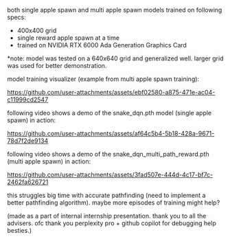 both single apple spawn and multi apple spawn models trained on following specs:
- 400x400 grid
- single reward apple spawn at a time
- trained on NVIDIA RTX 6000 Ada Generation Graphics Card 

*note: model was tested on a 640x640 grid and generalized well. larger grid was used for better demonstration.

model training visualizer (example from multi apple spawn training):



https://github.com/user-attachments/assets/ebf02580-a875-471e-ac04-c11999cd2547




following video shows a demo of the snake_dqn.pth model (single apple spawn) in action:

https://github.com/user-attachments/assets/af64c5b4-5b18-428a-9671-78d7f2de9134

following video shows a demo of the snake_dqn_multi_path_reward.pth (multi apple spawn) in action:

https://github.com/user-attachments/assets/3fad507e-444d-4c17-bf7c-2462fa626721

this struggles big time with accurate pathfinding (need to implement a better pathfinding algorithm). maybe more episodes of training might help? 




(made as a part of internal internship presentation. thank you to all the advisers. ofc thank you perplexity pro + github copilot for debugging help besties.)
